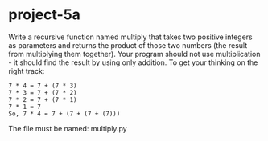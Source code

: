 # project-5a

Write a recursive function named multiply that takes two positive integers as parameters
and returns the product of those two numbers (the result from multiplying them together).
Your program should not use multiplication - it should find the result by using only addition.
To get your thinking on the right track:
```
7 * 4 = 7 + (7 * 3)
7 * 3 = 7 + (7 * 2)
7 * 2 = 7 + (7 * 1)
7 * 1 = 7
So, 7 * 4 = 7 + (7 + (7 + (7)))
```
The file must be named: multiply.py
